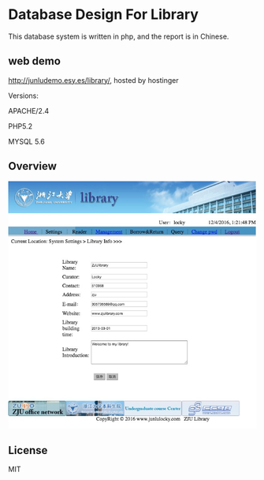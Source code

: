 # Database Design For Library

This database system is written in php, and the report is in Chinese.

## web demo
http://junludemo.esy.es/library/, hosted by hostinger

Versions:

APACHE/2.4

PHP5.2

MYSQL 5.6

## Overview
![Overview](/img/overview.png)

## License
MIT


